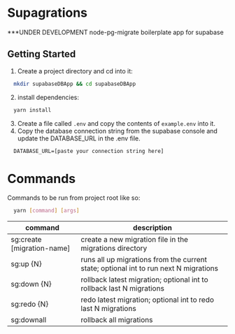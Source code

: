 # Supagrations 
***UNDER DEVELOPMENT 
node-pg-migrate boilerplate app for supabase

## Getting Started
1. Create a project directory and cd into it:
```bash
  mkdir supabaseDBApp && cd supabaseDBApp
```
2. install dependencies:
```bash
  yarn install
```
3. Create a file called `.env` and copy the contents of `example.env` into it.
4. Copy the database connection string from the supabase console and update the DATABASE_URL in the .env file.
```
  DATABASE_URL=[paste your connection string here]
```

# Commands
Commands to be run from project root like so:
```bash
  yarn [command] [args]
```
| command | description |
|---------|-------------|
| sg:create [migration-name] | create a new migration file in the migrations directory |
| sg:up {N} | runs all up migrations from the current state; optional int to run next N migrations |
| sg:down {N} | rollback latest migration; optional int to rollback last N migrations |
| sg:redo {N} | redo latest migration; optional int to redo last N migrations |
| sg:downall | rollback all migrations |